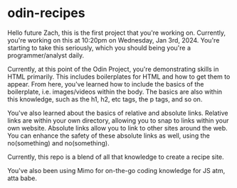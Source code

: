 # odin-recipes
Hello future Zach, this is the first project that you're working on. Currently, you're working on this at 10:20pm on Wednesday, Jan 3rd, 2024. You're starting to take this seriously, which you should being you're a programmer/analyst daily. 

Currently, at this point of the Odin Project, you're demonstrating skills in HTML primarily. This includes boilerplates for HTML and how to get them to appear. From here, you've learned how to include the basics of the boilerplate, i.e. images/videos within the body. 
The basics are also within this knowledge, such as the h1, h2, etc tags, the p tags, and so on.

You've also learned about the basics of relative and absolute links. Relative links are within your own directory, allowing you to snap to links within your own website. Absolute links allow you to link to other sites around the web. You can enhance the safety of these absolute links as well, using the no(something) and no(something).

Currently, this repo is a blend of all that knowledge to create a recipe site.

You've also been using Mimo for on-the-go coding knowledge for JS atm, atta babe.
